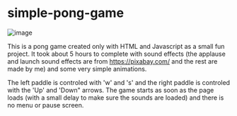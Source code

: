# simple-pong-game

![image](https://user-images.githubusercontent.com/53346250/181034074-124df25a-eecd-4969-86c0-ebb301a1228d.png)

This is a pong game created only with HTML and Javascript as a small fun project. 
It took about 5 hours to complete with sound effects (the applause and launch sound effects are from https://pixabay.com/ and the rest are made by me)
and some very simple animations.

The left paddle is controled with 'w' and 's' and the right paddle is controled with the 'Up' and 'Down" arrows. The game starts as soon as the page loads (with a small delay to make sure the sounds are loaded) and there is no menu or pause screen.
